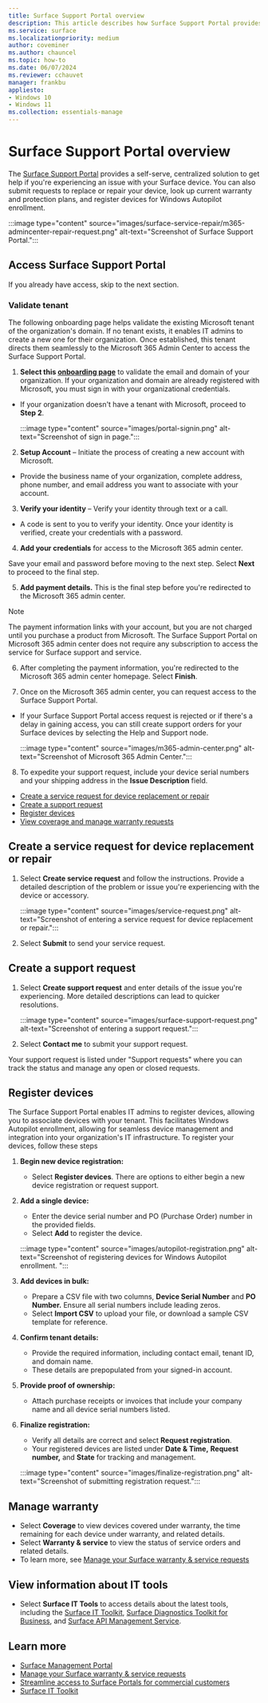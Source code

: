 ```yaml
---
title: Surface Support Portal overview
description: This article describes how Surface Support Portal provides a centralized solution for Microsoft 365 Business customers to get help with a Surface device issue including requests to replace or repair your device, look up current warranty and protection plans, and register devices for Windows Autopilot enrollment.
ms.service: surface
ms.localizationpriority: medium
author: coveminer
ms.author: chauncel
ms.topic: how-to
ms.date: 06/07/2024
ms.reviewer: cchauvet
manager: frankbu
appliesto:
- Windows 10
- Windows 11
ms.collection: essentials-manage
---
```


# Surface Support Portal overview

The [Surface Support Portal](https://admin.microsoft.com/AdminPortal#/support/microsoftsurfacesupport) provides a self-serve, centralized solution to get help if you're experiencing an issue with your Surface device. You can also submit requests to replace or repair your device, look up current warranty and protection plans, and register devices for Windows Autopilot enrollment.

:::image type="content" source="images/surface-service-repair/m365-admincenter-repair-request.png" alt-text="Screenshot of Surface Support Portal.":::


## Access Surface Support Portal

If you already have access, skip to the next section.


### Validate tenant

The following onboarding page helps validate the existing Microsoft tenant of the organization's domain. If no tenant exists, it enables IT admins to create a new one for their organization. Once established, this tenant directs them seamlessly to the Microsoft 365 Admin Center to access the Surface Support Portal.

1. **Select this [onboarding page](https://signup.microsoft.com/createaccount?culture=en-us&country=us&ru=https%3A%2F%2Fadmin.microsoft.com%2FAdminportal%2FHome%3Fmcapiorgid%3D%7Bmcapiorgid%7D%26accountid%3D%7Baccountid%7D%26&origin=servicesHub&scenario=skiplba)** to validate the email and domain of your organization. If your organization and domain are already registered with Microsoft, you must sign in with your organizational credentials. 

- If your organization doesn't have a tenant with Microsoft, proceed to **Step 2**.

    :::image type="content" source="images/portal-signin.png" alt-text="Screenshot of sign in page.":::

2. **Setup Account** – Initiate the process of creating a new account with Microsoft.

- Provide the business name of your organization, complete address, phone number, and email address you want to associate with your account.

3. **Verify your identity** – Verify your identity through text or a call.

- A code is sent to you to verify your identity. Once your identity is verified, create your credentials with a password.

4. **Add your credentials** for access to the Microsoft 365 admin center.

Save your email and password before moving to the next step. Select **Next** to proceed to the final step.

5. **Add payment details.** This is the final step before you're redirected to the Microsoft 365 admin center.

> [!NOTE]
> The payment information links with your account, but you are not charged until you purchase a product from Microsoft. The Surface Support Portal on Microsoft 365 admin center does not require any subscription to access the service for Surface support and service.

6. After completing the payment information, you're redirected to the Microsoft 365 admin center homepage. Select **Finish**.

7. Once on the Microsoft 365 admin center, you can request access to the Surface Support Portal.

- If your Surface Support Portal access request is rejected or if there's a delay in gaining access, you can still create support orders for your Surface devices by selecting the Help and Support node.

    :::image type="content" source="images/m365-admin-center.png" alt-text="Screenshot of Microsoft 365 Admin Center.":::

8. To expedite your support request, include your device serial numbers and your shipping address in the **Issue Description** field.


- [Create a service request for device replacement or repair](#create-a-service-request-for-device-replacement-or-repair)
- [Create a support request](#create-a-support-request)
- [Register devices](#register-devices)
- [View coverage and manage warranty requests](#manage-warranty)

## Create a service request for device replacement or repair

1. Select **Create service request** and follow the instructions. Provide a detailed description of the problem or issue you're experiencing with the device or accessory.

    :::image type="content" source="images/service-request.png" alt-text="Screenshot of entering a service request for device replacement or repair.":::

2. Select **Submit** to send your service request.

## Create a support request

1. Select **Create support request**  and enter details of the issue you're experiencing. More detailed descriptions can lead to quicker resolutions.

    :::image type="content" source="images/surface-support-request.png" alt-text="Screenshot of entering a support request.":::

2. Select **Contact me**  to submit your support request.

Your support request is listed under "Support requests" where you can track the status and manage any open or closed requests.

## Register devices

The Surface Support Portal enables IT admins to register devices, allowing you to associate devices with your tenant. This facilitates  Windows Autopilot enrollment, allowing for seamless device management and integration into your organization's IT infrastructure. To register your devices, follow these steps

1. **Begin new device registration:**
   - Select **Register devices**. There are options to either begin a new device registration or request support.

2. **Add a single device:**
   - Enter the device serial number and PO (Purchase Order) number in the provided fields.
   - Select **Add** to register the device.

    :::image type="content" source="images/autopilot-registration.png" alt-text="Screenshot of registering devices for Windows Autopilot enrollment. ":::

3. **Add devices in bulk:**
     - Prepare a CSV file with two columns, **Device Serial Number** and **PO Number.** Ensure all serial numbers include leading zeros.
     - Select **Import CSV** to upload your file, or download a sample CSV template for reference.

4. **Confirm tenant details:**
   - Provide the required information, including contact email, tenant ID, and domain name.
   - These details are prepopulated from your signed-in account.

5. **Provide proof of ownership:**
   - Attach purchase receipts or invoices that include your company name and all device serial numbers listed.

6. **Finalize registration:**
   - Verify all details are correct and select **Request registration**.
   - Your registered devices are listed under **Date & Time,** **Request number,** and **State** for tracking and management.

   :::image type="content" source="images/finalize-registration.png" alt-text="Screenshot of submitting registration request.":::

## Manage warranty

- Select **Coverage** to view devices covered under warranty, the time remaining for each device under warranty, and related details.
- Select **Warranty & service** to view the status of service orders and related details.
- To learn more, see [Manage your Surface warranty & service requests](self-serve-warranty-service.md)

## View information about IT tools

- Select **Surface IT Tools** to access details about the latest tools, including the [Surface IT Toolkit](surface-it-toolkit.md), [Surface Diagnostics Toolkit for Business](surface-diagnostic-toolkit-business.md), and [Surface API Management Service](https://github.com/microsoft/SurfaceApiManagementService).

## Learn more

- [Surface Management Portal](surface-management-portal.md)
- [Manage your Surface warranty & service requests](self-serve-warranty-service.md)
- [Streamline access to Surface Portals for commercial customers](streamline-access-surface-portals.md)
- [Surface IT Toolkit](surface-it-toolkit.md)
